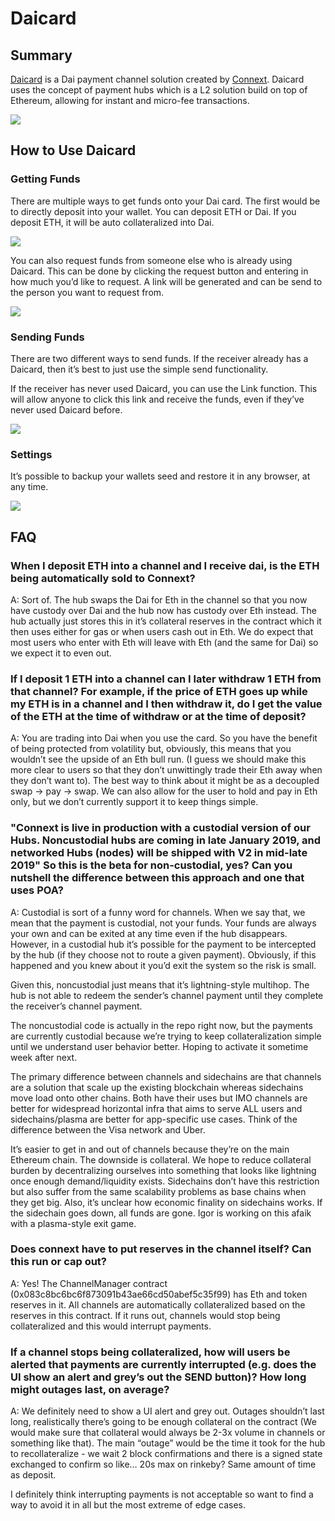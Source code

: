 # Daicard

## Summary

[Daicard](https://daicard.io) is a Dai payment channel solution created by [Connext](https://connext.network/). Daicard uses the concept of payment hubs which is a L2 solution build on top of Ethereum, allowing for instant and micro-fee transactions.

![](/assets/images/daicard_splash.png)

## How to Use Daicard

### Getting Funds

There are multiple ways to get funds onto your Dai card. The first would be to directly deposit into your wallet. You can deposit ETH or Dai. If you deposit ETH, it will be auto collateralized into Dai.

![](/assets/images/daicard_deposit.png)

You can also request funds from someone else who is already using Daicard. This can be done by clicking the request button and entering in how much you’d like to request. A link will be generated and can be send to the person you want to request from.

![](/assets/images/daicard_request.png)

### Sending Funds

There are two different ways to send funds. If the receiver already has a Daicard, then it’s best to just use the simple send functionality.

If the receiver has never used Daicard, you can use the Link function. This will allow anyone to click this link and receive the funds, even if they’ve never used Daicard before.

![](/assets/images/daicard_send.png)

### Settings

It’s possible to backup your wallets seed and restore it in any browser, at any time.

![](/assets/images/daicard_settings.png)

## FAQ

### When I deposit ETH into a channel and I receive dai, is the ETH being automatically sold to Connext? 

A: Sort of. The hub swaps the Dai for Eth in the channel so that you now have custody over Dai and the hub now has custody over Eth instead. The hub actually just stores this in it’s collateral reserves in the contract which it then uses either for gas or when users cash out in Eth. We do expect that most users who enter with Eth will leave with Eth (and the same for Dai) so we expect it to even out. 

### If I deposit 1 ETH into a channel can I later withdraw 1 ETH from that channel? For example, if the price of ETH goes up while my ETH is in a channel and I then withdraw it, do I get the value of the ETH at the time of withdraw or at the time of deposit?

A: You are trading into Dai when you use the card. So you have the benefit of being protected from volatility but, obviously, this means that you wouldn’t see the upside of an Eth bull run. (I guess we should make this more clear to users so that they don’t unwittingly trade their Eth away when they don’t want to). The best way to think about it might be as a decoupled swap -> pay -> swap. We can also allow for the user to hold and pay in Eth only, but we don’t currently support it to keep things simple. 

### "Connext is live in production with a custodial version of our Hubs. Noncustodial hubs are coming in late January 2019, and networked Hubs (nodes) will be shipped with V2 in mid-late 2019" So this is the beta for non-custodial, yes? Can you nutshell the difference between this approach and one that uses POA?

A: Custodial is sort of a funny word for channels. When we say that, we mean that the payment is custodial, not your funds. Your funds are always your own and can be exited at any time even if the hub disappears. However, in a custodial hub it’s possible for the payment to be intercepted by the hub (if they choose not to route a given payment). Obviously, if this happened and you knew about it you’d exit the system so the risk is small.

Given this, noncustodial just means that it’s lightning-style multihop. The hub is not able to redeem the sender’s channel payment until they complete the receiver’s channel payment.

The noncustodial code is actually in the repo right now, but the payments are currently custodial because we’re trying to keep collateralization simple until we understand user behavior better. Hoping to activate it sometime week after next.

The primary difference between channels and sidechains are that channels are a solution that scale up the existing blockchain whereas sidechains move load onto other chains. Both have their uses but IMO channels are better for widespread horizontal infra that aims to serve ALL users and sidechains/plasma are better for app-specific use cases. Think of the difference between the Visa network and Uber.

It’s easier to get in and out of channels because they’re on the main Ethereum chain. The downside is collateral. We hope to reduce collateral burden by decentralizing ourselves into something that looks like lightning once enough demand/liquidity exists. Sidechains don’t have this restriction but also suffer from the same scalability problems as base chains when they get big. Also, it’s unclear how economic finality on sidechains works. If the sidechain goes down, all funds are gone. Igor is working on this afaik with a plasma-style exit game.

### Does connext have to put reserves in the channel itself? Can this run or cap out?

A: Yes! The ChannelManager contract (0x083c8bc6bc6f873091b43ae66cd50abef5c35f99) has Eth and token reserves in it. All channels are automatically collateralized based on the reserves in this contract. If it runs out, channels would stop being collateralized and this would interrupt payments.

### If a channel stops being collateralized, how will users be alerted that payments are currently interrupted (e.g. does the UI show an alert and grey’s out the SEND button)? How long might outages last, on average?

A: We definitely need to show a UI alert and grey out. Outages shouldn’t last long, realistically there’s going to be enough collateral on the contract (We would make sure that collateral would always be 2-3x volume in channels or something like that). The main “outage” would be the time it took for the hub to recollateralize - we wait 2 block confirmations and there is a signed state exchanged to confirm so like… 20s max on rinkeby? Same amount of time as deposit.

I definitely think interrupting payments is not acceptable so want to find a way to avoid it in all but the most extreme of edge cases.




